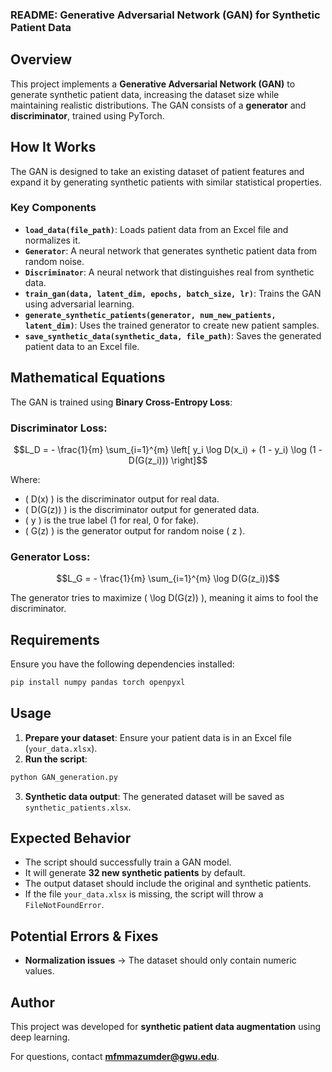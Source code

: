 ### README: Generative Adversarial Network (GAN) for Synthetic Patient Data

## Overview
This project implements a **Generative Adversarial Network (GAN)** to generate synthetic patient data, increasing the dataset size while maintaining realistic distributions. The GAN consists of a **generator** and **discriminator**, trained using PyTorch.

## How It Works
The GAN is designed to take an existing dataset of patient features and expand it by generating synthetic patients with similar statistical properties. 

### Key Components
- **`load_data(file_path)`**: Loads patient data from an Excel file and normalizes it.
- **`Generator`**: A neural network that generates synthetic patient data from random noise.
- **`Discriminator`**: A neural network that distinguishes real from synthetic data.
- **`train_gan(data, latent_dim, epochs, batch_size, lr)`**: Trains the GAN using adversarial learning.
- **`generate_synthetic_patients(generator, num_new_patients, latent_dim)`**: Uses the trained generator to create new patient samples.
- **`save_synthetic_data(synthetic_data, file_path)`**: Saves the generated patient data to an Excel file.

## Mathematical Equations
The GAN is trained using **Binary Cross-Entropy Loss**:

### Discriminator Loss:
```math
L_D = - \frac{1}{m} \sum_{i=1}^{m} \left[ y_i \log D(x_i) + (1 - y_i) \log (1 - D(G(z_i))) \right]
```
Where:
- \( D(x) \) is the discriminator output for real data.
- \( D(G(z)) \) is the discriminator output for generated data.
- \( y \) is the true label (1 for real, 0 for fake).
- \( G(z) \) is the generator output for random noise \( z \).

### Generator Loss:
```math
L_G = - \frac{1}{m} \sum_{i=1}^{m} \log D(G(z_i))
```
The generator tries to maximize \( \log D(G(z)) \), meaning it aims to fool the discriminator.

## Requirements
Ensure you have the following dependencies installed:
```bash
pip install numpy pandas torch openpyxl
```

## Usage
1. **Prepare your dataset**: Ensure your patient data is in an Excel file (`your_data.xlsx`).
2. **Run the script**:
```bash
python GAN_generation.py
```
3. **Synthetic data output**: The generated dataset will be saved as `synthetic_patients.xlsx`.

## Expected Behavior
- The script should successfully train a GAN model.
- It will generate **32 new synthetic patients** by default.
- The output dataset should include the original and synthetic patients.
- If the file `your_data.xlsx` is missing, the script will throw a `FileNotFoundError`.

## Potential Errors & Fixes
- **Normalization issues** → The dataset should only contain numeric values.

## Author
This project was developed for **synthetic patient data augmentation** using deep learning. 

For questions, contact **mfmmazumder@gwu.edu**.


